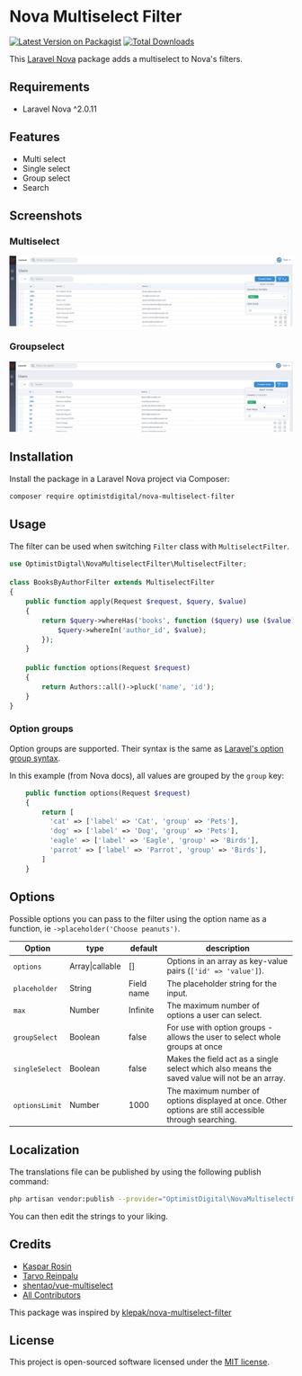 # Nova Multiselect Filter

[![Latest Version on Packagist](https://img.shields.io/packagist/v/optimistdigital/nova-multiselect-filter.svg?style=flat-square)](https://packagist.org/packages/optimistdigital/nova-multiselect-filter)
[![Total Downloads](https://img.shields.io/packagist/dt/optimistdigital/nova-multiselect-filter.svg?style=flat-square)](https://packagist.org/packages/optimistdigital/nova-multiselect-filter)

This [Laravel Nova](https://nova.laravel.com) package adds a multiselect to Nova's filters.

## Requirements

- Laravel Nova ^2.0.11

## Features

- Multi select
- Single select
- Group select
- Search

## Screenshots
### Multiselect
![Multiselect](docs/multiselect.gif)
### Groupselect
![Groupselect](docs/groupselect.gif)

## Installation

Install the package in a Laravel Nova project via Composer:

```bash
composer require optimistdigital/nova-multiselect-filter
```

## Usage

The filter can be used when switching `Filter` class with `MultiselectFilter`.

```php
use OptimistDigtal\NovaMultiselectFilter\MultiselectFilter;

class BooksByAuthorFilter extends MultiselectFilter
{
    public function apply(Request $request, $query, $value)
    {
        return $query->whereHas('books', function ($query) use ($value) {
            $query->whereIn('author_id', $value);
        });
    }

    public function options(Request $request)
    {
        return Authors::all()->pluck('name', 'id');
    }
}

```

### Option groups

Option groups are supported. Their syntax is the same as [Laravel's option group syntax](https://nova.laravel.com/docs/2.0/resources/fields.html#select-field).

In this example (from Nova docs), all values are grouped by the `group` key:

```php
    public function options(Request $request)
    {
        return [
          'cat' => ['label' => 'Cat', 'group' => 'Pets'],
          'dog' => ['label' => 'Dog', 'group' => 'Pets'],
          'eagle' => ['label' => 'Eagle', 'group' => 'Birds'],
          'parrot' => ['label' => 'Parrot', 'group' => 'Birds'],
        ]
    }
```

## Options

Possible options you can pass to the filter using the option name as a function, ie `->placeholder('Choose peanuts')`.

| Option                        | type            | default    | description                                                                                                                                                                  |
| ----------------------------- | --------------- | ---------- | ---------------------------------------------------------------------------------------------------------------------------------------------------------------------------- |
| `options`                     | Array\|callable | []         | Options in an array as key-value pairs (`['id' => 'value']`).                                                                                                                |
| `placeholder`                 | String          | Field name | The placeholder string for the input.                                                                                                                                        |
| `max`                         | Number          | Infinite   | The maximum number of options a user can select.                                                                                                                             |
| `groupSelect`                 | Boolean         | false      | For use with option groups - allows the user to select whole groups at once                                                                                                  |
| `singleSelect`                | Boolean         | false      | Makes the field act as a single select which also means the saved value will not be an array.                                                                                |
| `optionsLimit`                | Number          | 1000       | The maximum number of options displayed at once. Other options are still accessible through searching.                                                                       |

## Localization

The translations file can be published by using the following publish command:

```bash
php artisan vendor:publish --provider="OptimistDigital\NovaMultiselectFilter\FieldServiceProvider" --tag="translations"
```

You can then edit the strings to your liking.

## Credits

- [Kaspar Rosin](https://github.com/kasparrosin)
- [Tarvo Reinpalu](https://github.com/Tarpsvo)
- [shentao/vue-multiselect](https://github.com/shentao/vue-multiselect)
- [All Contributors](https://github.com/optimistdigital/nova-multiselect-filter/graphs/contributors)

This package was inspired by [klepak/nova-multiselect-filter](https://github.com/klepak/nova-multiselect-filter)

## License

This project is open-sourced software licensed under the [MIT license](LICENSE.md).
